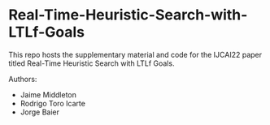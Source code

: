# Real-Time-Heuristic-Search-with-LTLf-Goals

This repo hosts the supplementary material and code for the IJCAI22 paper titled Real-Time Heuristic Search with LTLf Goals.

Authors:
- Jaime Middleton
- Rodrigo Toro Icarte
- Jorge Baier
